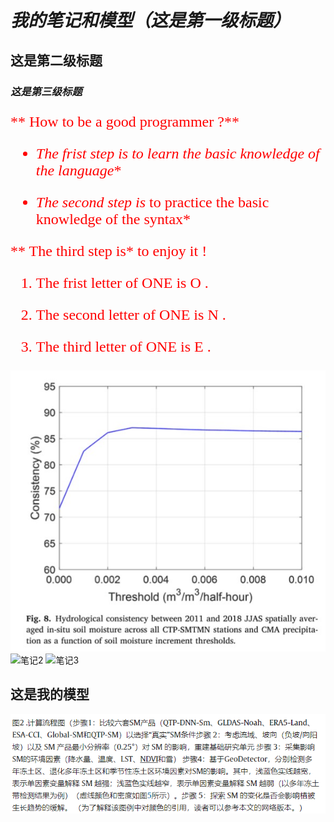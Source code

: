 # *我的笔记和模型（这是第一级标题）*

## **这是第二级标题**

### ___这是第三级标题___

<font face="Times new Roman" color='red' size='5'>
  
** How to be a good programmer ?**

- **The frist step is* to learn the basic knowledge of the language**

+ *The second step is* to practice the basic knowledge of the syntax*

** The third step is* to enjoy it !

1. The frist letter of ONE is O .

2. The second letter of ONE is N .

3. The third letter of ONE is E .

</font>

![笔记1](https://github.com/Fancy0504/FZL/blob/main/images/5678.jpg)
![笔记2](images/note2.jpg)
![笔记3](images/note3.jpg)

## 这是我的模型

![模型示例](videos/1234.jpg)

